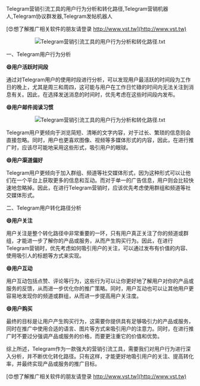 Telegram营销引流工具的用户行为分析和转化路径,Telegram营销机器人,Telegram协议群发器,Telegram发帖机器人

[😍想了解推广相关软件的朋友请登录 http://www.vst.tw](http://www.vst.tw)

 <center><img src="https://vst.tw/MP4/tuiguang/png/3.png" alt="Telegram营销引流工具的用户行为分析和转化路径.txt"></center>

一、Telegram用户行为分析

**😄用户活跃时间段**

通过对Telegram用户的使用时段进行分析，可以发现用户最活跃的时间段为工作日的晚上，尤其是周三和周四，这可能与用户在工作日忙碌的时间内无法关注到消息有关。因此，在选择发送消息的时间时，优先考虑在这些时间段内发布。

**😄用户邮件阅读习惯**

 <center><img src="https://vst.tw/MP4/tuiguang/png/1.png" alt="Telegram营销引流工具的用户行为分析和转化路径.txt"></center>

Telegram用户更倾向于浏览简短、清晰的文字内容，对于过长、繁琐的信息则会直接忽略。同时，用户也更喜欢图像、视频等多媒体形式的内容，因此，在进行推广时，应该尽可能地采用这些形式，吸引用户的眼球。

**😄用户渠道偏好**

Telegram用户更倾向于加入群组、频道等社交媒体形式，因为这种形式可以让他们在一个平台上获取更多的信息和互动。而对于单一的广告信息，用户则会比较快速地忽略掉。因此，在进行Telegram营销时，应该优先考虑使用群组和频道等社交媒体形式。

二、Telegram用户转化路径分析

**😄用户关注**

用户关注是整个转化路径中非常重要的一环，只有用户真正关注了你的频道或群组，才能进一步了解你的产品或服务，从而产生购买行为。因此，在进行Telegram营销时，优先考虑如何吸引用户的关注，可以通过发布有价值的内容、使用吸引人的标题等方式来实现。

**😄用户互动**

用户互动包括点赞、评论等行为，这些行为可以让你更好地了解用户对你的产品或服务的反馈，从而进一步优化你的推广策略。同时，用户互动也可以让其他用户更容易地发现你的频道或群组，从而进一步提高用户关注度。

**😄用户购买**

最终的目标是让用户产生购买行为，这需要你提供具有足够吸引力的产品或服务，同时在推广中使用合适的语言、图片等方式来吸引用户的注意力。同时，在进行推广时不要过分强调产品或服务的价格，而要更注重它的价值和优势。

综上所述，Telegram作为一款强大的营销引流工具，需要我们对用户行为进行深入分析，并不断优化转化路径。只有这样，才能更好地吸引用户的关注、提高转化率，并最终实现产品或服务的推广目标。

[😍想了解推广相关软件的朋友请登录 http://www.vst.tw](http://www.vst.tw)



